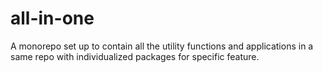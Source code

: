 # all-in-one
A monorepo set up to contain all the utility functions and applications in a same repo with individualized packages for specific feature.
